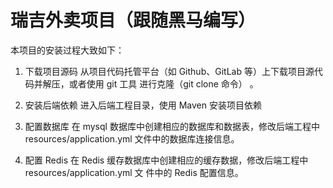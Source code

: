 # 瑞吉外卖项目（跟随黑马编写）
本项目的安装过程大致如下：
1. 下载项目源码
从项目代码托管平台（如 Github、GitLab 等）上下载项目源代码并解压，或者使用 git 工具 进行克隆（git clone 命令） 。

2. 安装后端依赖
进入后端工程目录，使用 Maven 安装项目依赖

3. 配置数据库
在 mysql 数据库中创建相应的数据库和数据表，修改后端工程中 resources/application.yml 文件中的数据库连接信息。

4. 配置 Redis
在 Redis 缓存数据库中创建相应的缓存数据，修改后端工程中 resources/application.yml 文 件中的 Redis 配置信息。
